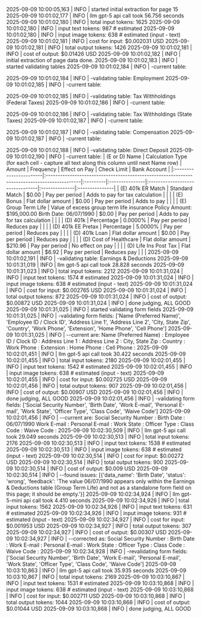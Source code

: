 2025-09-09 10:00:05,163 | INFO | started initial extraction for page 15
2025-09-09 10:01:02,177 | INFO | llm gpt-5 api call took 56.756 seconds
2025-09-09 10:01:02,180 | INFO | total input tokens: 1625
2025-09-09 10:01:02,180 | INFO | input text tokens: 987 # estimated
2025-09-09 10:01:02,180 | INFO | input image tokens: 638 # estimated (input - text)
2025-09-09 10:01:02,181 | INFO | cost for input: $0.002031 USD
2025-09-09 10:01:02,181 | INFO | total output tokens: 1426
2025-09-09 10:01:02,181 | INFO | cost of output: $0.01426 USD
2025-09-09 10:01:02,182 | INFO | initial extraction of page data done.
2025-09-09 10:01:02,183 | INFO | started validating tables
2025-09-09 10:01:02,184 | INFO | -current table:

2025-09-09 10:01:02,184 | INFO | -validating table: Employment
2025-09-09 10:01:02,185 | INFO | -current table:

2025-09-09 10:01:02,185 | INFO | -validating table: Tax Withholdings (Federal Taxes)
2025-09-09 10:01:02,186 | INFO | -current table:

2025-09-09 10:01:02,186 | INFO | -validating table: Tax Withholdings (State Taxes)
2025-09-09 10:01:02,187 | INFO | -current table:

2025-09-09 10:01:02,187 | INFO | -validating table: Compensation
2025-09-09 10:01:02,187 | INFO | -current table:

2025-09-09 10:01:02,188 | INFO | -validating table: Direct Deposit
2025-09-09 10:01:02,190 | INFO | -current table:
| (E or D) Name          | Calculation Type (for each cell - capture all text along this column until next Name row)   | Amount   | Frequency      | Effect on Pay                   | Check Limit   | Bank Account   |
|:-----------------------|:--------------------------------------------------------------------------------------------|:---------|:---------------|:--------------------------------|:--------------|:---------------|
| (E) 401k ER Match      | Standard Match                                                                              | $0.00    | Pay per period | Adds to pay for tax calculation |               |                |
| (E) Bonus              | Flat dollar amount                                                                          | $0.00    | Pay per period | Adds to pay                     |               |                |
| (E) Group Term Life    | Value of excess group term life insurance Policy Amount: $195,000.00 Birth Date: 06/07/1990 | $0.00    | Pay per period | Adds to pay for tax calculation |               |                |
| (D) 401k               | Percentage                                                                                  | 0.0000%  | Pay per period | Reduces pay                     |               |                |
| (D) 401k EE Pretax     | Percentage                                                                                  | 5.0000%  | Pay per period | Reduces pay                     |               |                |
| (D) 401k Loan          | Flat dollar amount                                                                          | $0.00    | Pay per period | Reduces pay                     |               |                |
| (D) Cost of Healthcare | Flat dollar amount                                                                          | $210.96  | Pay per period | No effect on pay                |               |                |
| (D) Life Ins Post Tax  | Flat dollar amount                                                                          | $6.92    | Pay per period | Reduces pay                     |               |                |
2025-09-09 10:01:02,191 | INFO | -validating table: Earnings & Deductions
2025-09-09 10:01:31,019 | INFO | llm gpt-5 api call took 28.828 seconds
2025-09-09 10:01:31,023 | INFO | total input tokens: 2212
2025-09-09 10:01:31,024 | INFO | input text tokens: 1574 # estimated
2025-09-09 10:01:31,024 | INFO | input image tokens: 638 # estimated (input - text)
2025-09-09 10:01:31,024 | INFO | cost for input: $0.002765 USD
2025-09-09 10:01:31,024 | INFO | total output tokens: 872
2025-09-09 10:01:31,024 | INFO | cost of output: $0.00872 USD
2025-09-09 10:01:31,024 | INFO | done judging, ALL GOOD
2025-09-09 10:01:31,025 | INFO | started validating form fields
2025-09-09 10:01:31,025 | INFO | -validating form fields: ['Name (Preferred Name)', 'Employee ID / Clock ID', 'Address Line 1', 'Address Line 2', 'City, State Zip', 'Country', 'Work Phone', 'Extension', 'Home Phone', 'Cell Phone']
2025-09-09 10:01:31,025 | INFO | --current are:
Name (Preferred Name) : 
Employee ID / Clock ID : 
Address Line 1 : 
Address Line 2 : 
City, State Zip : 
Country : 
Work Phone : 
Extension : 
Home Phone : 
Cell Phone : 
2025-09-09 10:02:01,451 | INFO | llm gpt-5 api call took 30.422 seconds
2025-09-09 10:02:01,455 | INFO | total input tokens: 2180
2025-09-09 10:02:01,455 | INFO | input text tokens: 1542 # estimated
2025-09-09 10:02:01,455 | INFO | input image tokens: 638 # estimated (input - text)
2025-09-09 10:02:01,455 | INFO | cost for input: $0.002725 USD
2025-09-09 10:02:01,456 | INFO | total output tokens: 907
2025-09-09 10:02:01,456 | INFO | cost of output: $0.00907 USD
2025-09-09 10:02:01,456 | INFO | done judging, ALL GOOD
2025-09-09 10:02:01,456 | INFO | -validating form fields: ['Social Security Number', 'Birth Date', 'Work E-mail', 'Personal E-mail', 'Work State', 'Officer Type', 'Class Code', 'Waive Code']
2025-09-09 10:02:01,456 | INFO | --current are:
Social Security Number : 
Birth Date : 06/07/1990
Work E-mail : 
Personal E-mail : 
Work State : 
Officer Type : 
Class Code : 
Waive Code : 
2025-09-09 10:02:30,509 | INFO | llm gpt-5 api call took 29.049 seconds
2025-09-09 10:02:30,513 | INFO | total input tokens: 2176
2025-09-09 10:02:30,513 | INFO | input text tokens: 1538 # estimated
2025-09-09 10:02:30,513 | INFO | input image tokens: 638 # estimated (input - text)
2025-09-09 10:02:30,514 | INFO | cost for input: $0.00272 USD
2025-09-09 10:02:30,514 | INFO | total output tokens: 900
2025-09-09 10:02:30,514 | INFO | cost of output: $0.009 USD
2025-09-09 10:02:30,514 | INFO | --found issues: [{'data_name': 'Birth Date', 'status': 'wrong', 'feedback': 'The value 06/07/1990 appears only within the Earnings & Deductions table (Group Term Life) and not as a standalone form field on this page; it should be empty.'}]
2025-09-09 10:02:34,924 | INFO | llm gpt-5-mini api call took 4.410 seconds
2025-09-09 10:02:34,926 | INFO | total input tokens: 1562
2025-09-09 10:02:34,926 | INFO | input text tokens: 631 # estimated
2025-09-09 10:02:34,926 | INFO | input image tokens: 931 # estimated (input - text)
2025-09-09 10:02:34,927 | INFO | cost for input: $0.001953 USD
2025-09-09 10:02:34,927 | INFO | total output tokens: 307
2025-09-09 10:02:34,927 | INFO | cost of output: $0.00307 USD
2025-09-09 10:02:34,927 | INFO | --corrected as:
Social Security Number : 
Birth Date : 
Work E-mail : 
Personal E-mail : 
Work State : 
Officer Type : 
Class Code : 
Waive Code : 
2025-09-09 10:02:34,928 | INFO | -revalidating form fields: ['Social Security Number', 'Birth Date', 'Work E-mail', 'Personal E-mail', 'Work State', 'Officer Type', 'Class Code', 'Waive Code']
2025-09-09 10:03:10,863 | INFO | llm gpt-5 api call took 35.935 seconds
2025-09-09 10:03:10,867 | INFO | total input tokens: 2169
2025-09-09 10:03:10,867 | INFO | input text tokens: 1531 # estimated
2025-09-09 10:03:10,868 | INFO | input image tokens: 638 # estimated (input - text)
2025-09-09 10:03:10,868 | INFO | cost for input: $0.002711 USD
2025-09-09 10:03:10,868 | INFO | total output tokens: 1044
2025-09-09 10:03:10,868 | INFO | cost of output: $0.01044 USD
2025-09-09 10:03:10,868 | INFO | done judging, ALL GOOD
